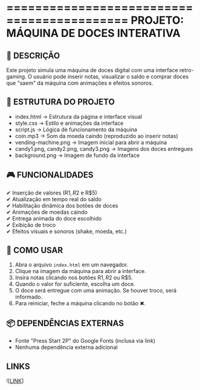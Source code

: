 ===========================================
 PROJETO: MÁQUINA DE DOCES INTERATIVA
===========================================

📁 DESCRIÇÃO
-----------
Este projeto simula uma máquina de doces digital com uma interface retro-gaming.
O usuário pode inserir notas, visualizar o saldo e comprar doces que "saem" da máquina com animações e efeitos sonoros.

🧩 ESTRUTURA DO PROJETO
------------------------
- index.html      → Estrutura da página e interface visual
- style.css       → Estilo e animações da interface
- script.js       → Lógica de funcionamento da máquina
- coin.mp3        → Som da moeda caindo (reproduzido ao inserir notas)
- vending-machine.png → Imagem inicial para abrir a máquina
- candy1.png, candy2.png, candy3.png → Imagens dos doces entregues
- background.png  → Imagem de fundo da interface

🎮 FUNCIONALIDADES
-------------------
✔ Inserção de valores (R$1, R$2 e R$5)  
✔ Atualização em tempo real do saldo  
✔ Habilitação dinâmica dos botões de doces  
✔ Animações de moedas caindo  
✔ Entrega animada do doce escolhido  
✔ Exibição de troco  
✔ Efeitos visuais e sonoros (shake, moeda, etc.)

🚀 COMO USAR
------------
1. Abra o arquivo `index.html` em um navegador.
2. Clique na imagem da máquina para abrir a interface.
3. Insira notas clicando nos botões R$1, R$2 ou R$5.
4. Quando o valor for suficiente, escolha um doce.
5. O doce será entregue com uma animação. Se houver troco, será informado.
6. Para reiniciar, feche a máquina clicando no botão ✖.

📦 DEPENDÊNCIAS EXTERNAS
-------------------------
- Fonte "Press Start 2P" do Google Fonts (inclusa via link)
- Nenhuma dependência externa adicional

## LINKS 
![[LINK](https://gamma.app/docs/Automatos-Finitos-Uma-Doce-Introducao-u2y3cqtgyrl15a9?mode=doc)]
